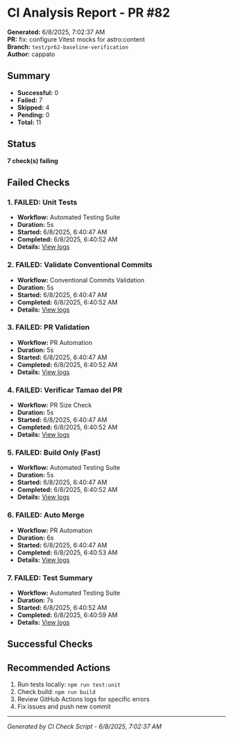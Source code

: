 # CI Analysis Report - PR #82

**Generated:** 6/8/2025, 7:02:37 AM  
**PR:** fix: configure Vitest mocks for astro:content  
**Branch:** `test/pr62-baseline-verification`  
**Author:** cappato

## Summary

- **Successful:** 0
- **Failed:** 7
- **Skipped:** 4
- **Pending:** 0
- **Total:** 11

## Status

**7 check(s) failing**

## Failed Checks




### 1. FAILED: Unit Tests

- **Workflow:** Automated Testing Suite
- **Duration:** 5s
- **Started:** 6/8/2025, 6:40:47 AM
- **Completed:** 6/8/2025, 6:40:52 AM
- **Details:** [View logs](https://github.com/cappato/astro-blog/actions/runs/15515796298/job/43682508593)


### 2. FAILED: Validate Conventional Commits

- **Workflow:** Conventional Commits Validation
- **Duration:** 5s
- **Started:** 6/8/2025, 6:40:47 AM
- **Completed:** 6/8/2025, 6:40:52 AM
- **Details:** [View logs](https://github.com/cappato/astro-blog/actions/runs/15515796305/job/43682508598)


### 3. FAILED: PR Validation

- **Workflow:** PR Automation
- **Duration:** 5s
- **Started:** 6/8/2025, 6:40:47 AM
- **Completed:** 6/8/2025, 6:40:52 AM
- **Details:** [View logs](https://github.com/cappato/astro-blog/actions/runs/15515796297/job/43682508609)


### 4. FAILED: Verificar Tamao del PR

- **Workflow:** PR Size Check
- **Duration:** 5s
- **Started:** 6/8/2025, 6:40:47 AM
- **Completed:** 6/8/2025, 6:40:52 AM
- **Details:** [View logs](https://github.com/cappato/astro-blog/actions/runs/15515796299/job/43682508602)


### 5. FAILED: Build Only (Fast)

- **Workflow:** Automated Testing Suite
- **Duration:** 5s
- **Started:** 6/8/2025, 6:40:47 AM
- **Completed:** 6/8/2025, 6:40:52 AM
- **Details:** [View logs](https://github.com/cappato/astro-blog/actions/runs/15515796298/job/43682508592)


### 6. FAILED: Auto Merge

- **Workflow:** PR Automation
- **Duration:** 6s
- **Started:** 6/8/2025, 6:40:47 AM
- **Completed:** 6/8/2025, 6:40:53 AM
- **Details:** [View logs](https://github.com/cappato/astro-blog/actions/runs/15515796297/job/43682508600)


### 7. FAILED: Test Summary

- **Workflow:** Automated Testing Suite
- **Duration:** 7s
- **Started:** 6/8/2025, 6:40:52 AM
- **Completed:** 6/8/2025, 6:40:59 AM
- **Details:** [View logs](https://github.com/cappato/astro-blog/actions/runs/15515796298/job/43682510371)



## Successful Checks



## Recommended Actions


1. Run tests locally: `npm run test:unit`
2. Check build: `npm run build`
3. Review GitHub Actions logs for specific errors
4. Fix issues and push new commit


---
*Generated by CI Check Script - 6/8/2025, 7:02:37 AM*
